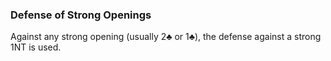 ### Defense of Strong Openings
Against any strong opening (usually 2♣ or 1♣), 
the defense against a strong 1NT is used.
